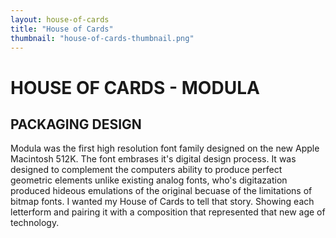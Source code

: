 ```yaml
---
layout: house-of-cards
title: "House of Cards"
thumbnail: "house-of-cards-thumbnail.png"
---
```

# HOUSE OF CARDS - MODULA

## PACKAGING DESIGN

Modula was the first high resolution font family designed on the new Apple Macintosh 512K. The font embrases it's digital design process. It was designed to complement the computers ability to produce perfect geometric elements unlike existing analog fonts, who's digitazation produced hideous emulations of the original becuase of the limitations of bitmap fonts. I wanted my House of Cards to tell that story. Showing each letterform and pairing it with a composition that represented that new age of technology. 
